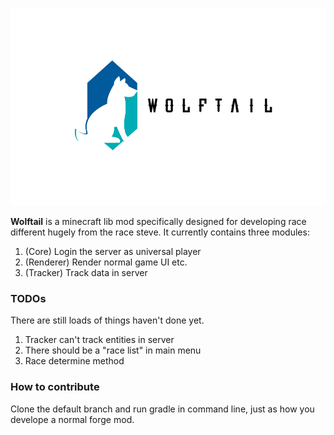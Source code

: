 ![Wolftail Logo](logo.png)

**Wolftail** is a minecraft lib mod specifically designed for developing race different hugely from the race steve. It currently contains three modules:
1. (Core) Login the server as universal player
2. (Renderer) Render normal game UI etc.
3. (Tracker) Track data in server

### TODOs

There are still loads of things haven't done yet.
1. Tracker can't track entities in server
2. There should be a "race list" in main menu
3. Race determine method

### How to contribute

Clone the default branch and run gradle in command line, just as how you develope a normal forge mod.
